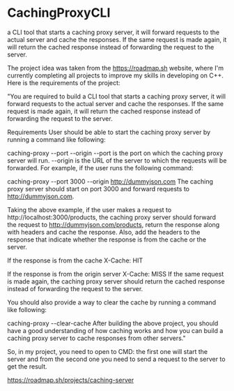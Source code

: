 # CachingProxyCLI
a CLI tool that starts a caching proxy server, it will forward requests to the actual server and cache the responses. If the same request is made again, it will return the cached response instead of forwarding the request to the server.

The project idea was taken from the https://roadmap.sh website, where I'm currently completing all projects to improve my skills in developing on C++.
Here is the requirements of the project:

"You are required to build a CLI tool that starts a caching proxy server, it will forward requests to the actual server and cache the responses. If the same request is made again, it will return the cached response instead of forwarding the request to the server.

Requirements
User should be able to start the caching proxy server by running a command like following:

caching-proxy --port <number> --origin <url>
--port is the port on which the caching proxy server will run.
--origin is the URL of the server to which the requests will be forwarded.
For example, if the user runs the following command:

caching-proxy --port 3000 --origin http://dummyjson.com
The caching proxy server should start on port 3000 and forward requests to http://dummyjson.com.

Taking the above example, if the user makes a request to http://localhost:3000/products, the caching proxy server should forward the request to http://dummyjson.com/products, return the response along with headers and cache the response. Also, add the headers to the response that indicate whether the response is from the cache or the server.

If the response is from the cache
X-Cache: HIT

If the response is from the origin server
X-Cache: MISS
If the same request is made again, the caching proxy server should return the cached response instead of forwarding the request to the server.

You should also provide a way to clear the cache by running a command like following:

caching-proxy --clear-cache
After building the above project, you should have a good understanding of how caching works and how you can build a caching proxy server to cache responses from other servers."

So, in my project, you need to open to CMD: the first one will start the server and from the second one you need to send a request to the server to get the result.

https://roadmap.sh/projects/caching-server

